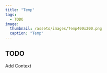 ```yaml
---
title: "Temp"
tags: 
  - TODO
image: 
  thumbnail: /assets/images/Temp400x200.png
  caption: "Temp"
---
```

## TODO

Add Context
